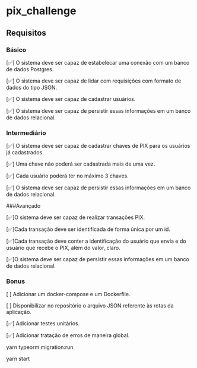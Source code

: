 # pix_challenge

## Requisitos

### Básico

[✅] O sistema deve ser capaz de estabelecar uma conexão com um banco de dados Postgres.

[✅] O sistema deve ser capaz de lidar com requisições com formato de dados do tipo JSON.

[✅] O sistema deve ser capaz de cadastrar usuários.

[✅] O sistema deve ser capaz de persistir essas informações em um banco de dados relacional.


### Intermediário

[✅] O sistema deve ser capaz de cadastrar chaves de PIX para os usuários já cadastrados.

[✅] Uma chave não poderá ser cadastrada mais de uma vez.

[✅] Cada usuário poderá ter no máximo 3 chaves.

[✅] O sistema deve ser capaz de persistir essas informações em um banco de dados relacional.


###Avançado

[✅]O sistema deve ser capaz de realizar transações PIX.

[✅]Cada transação deve ser identificada de forma única por um id.

[✅]Cada transação deve conter a identificação do usuário que envia e do usuário que recebe o PIX, além do valor, claro.

[✅]O sistema deve ser capaz de persistir essas informações em um banco de dados relacional.


### Bonus

[  ] Adicionar um docker-compose e um Dockerfile.

[  ] Disponibilizar no repositório o arquivo JSON referente às rotas da aplicação.

[✅] Adicionar testes unitários.

[✅] Adicionar tratação de erros de maneira global.


yarn typeorm migration:run

yarn start